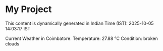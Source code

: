 # My Project

This content is dynamically generated in Indian Time (IST): 2025-10-05 14:03:17 IST


Current Weather in Coimbatore:
Temperature: 27.88 °C
Condition: broken clouds

